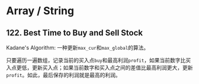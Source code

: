 # Array / String
## 122. Best Time to Buy and Sell Stock
Kadane's Algorithm: 一种更新`max_cur`和`max_global`的算法。

只要遍历一遍数组，记录当前的买入点`buy`和最高利润`profit`，如果当前数字比买入点更低，更新买入点；如果当前数字和买入点之间的差值比最高利润更大，更新`profit`。如此，最后保存的利润就是最高的利润。

